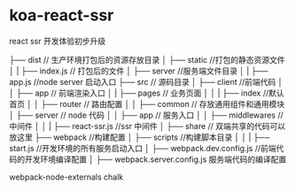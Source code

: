 # koa-react-ssr
react ssr 开发体验初步升级

├── dist // 生产环境打包后的资源存放目录
│ ├── static //打包的静态资源文件
│ | ├── index.js // 打包后的文件
│ ├── server //服务端文件目录
│ | ├── app.js //node server 启动入口
├── src // 源码目录
│ ├── client //前端代码
│ │ ├── app // 前端渲染入口
│ | ├── pages // 业务页面
│ │ | ├── index //默认首页
│ │ ├── router // 路由配置
│ │ ├── common // 存放通用组件和通用模块
│ ├── server // node 代码
│ │ ├── app // 服务入口 
│ │ ├── middlewares //中间件
│ │ | ├──  react-ssr.js //ssr 中间件
│ ├── share // 双端共享的代码可以放这里
├── webpack //构建配置
│ ├── scripts //构建脚本目录
│ │ | ├──  start.js //开发环境的所有服务启动入口
│ ├── webpack.dev.config.js //前端代码的开发环境编译配置
│ ├── webpack.server.config.js 服务端代码的编译配置


webpack-node-externals
chalk